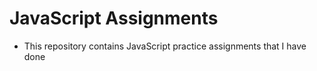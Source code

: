 # JavaScript Assignments

- This repository contains JavaScript practice assignments that I have done
